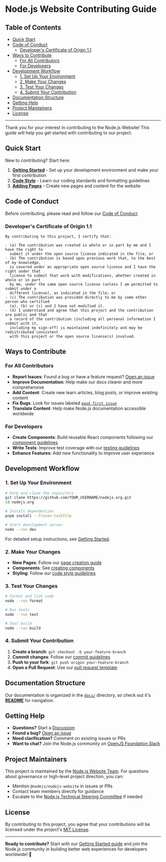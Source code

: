 # Node.js Website Contributing Guide

## Table of Contents

- [Quick Start](#quick-start)
- [Code of Conduct](#code-of-conduct)
  - [Developer's Certificate of Origin 1.1](#developers-certificate-of-origin-11)
- [Ways to Contribute](#ways-to-contribute)
  - [For All Contributors](#for-all-contributors)
  - [For Developers](#for-developers)
- [Development Workflow](#development-workflow)
  - [1. Set Up Your Environment](#1-set-up-your-environment)
  - [2. Make Your Changes](#2-make-your-changes)
  - [3. Test Your Changes](#3-test-your-changes)
  - [4. Submit Your Contribution](#4-submit-your-contribution)
- [Documentation Structure](#documentation-structure)
- [Getting Help](#getting-help)
- [Project Maintainers](#project-maintainers)
- [License](#license)

---

Thank you for your interest in contributing to the Node.js Website! This guide will help you get started with contributing to our project.

## Quick Start

New to contributing? Start here:

1. **[Getting Started](./docs/getting-started.md)** - Set up your development environment and make your first contribution
2. **[Code Style](./docs/code-style.md)** - Learn our coding standards and formatting guidelines
3. **[Adding Pages](./docs/adding-pages.md)** - Create new pages and content for the website

## Code of Conduct

Before contributing, please read and follow our [Code of Conduct](https://github.com/nodejs/node/blob/HEAD/CODE_OF_CONDUCT.md).

### Developer's Certificate of Origin 1.1

```
By contributing to this project, I certify that:

- (a) The contribution was created in whole or in part by me and I have the right to
  submit it under the open source license indicated in the file; or
- (b) The contribution is based upon previous work that, to the best of my knowledge,
  is covered under an appropriate open source license and I have the right under that
  license to submit that work with modifications, whether created in whole or in part
  by me, under the same open source license (unless I am permitted to submit under a
  different license), as indicated in the file; or
- (c) The contribution was provided directly to me by some other person who certified
  (a), (b) or (c) and I have not modified it.
- (d) I understand and agree that this project and the contribution are public and that
  a record of the contribution (including all personal information I submit with it,
  including my sign-off) is maintained indefinitely and may be redistributed consistent
  with this project or the open source license(s) involved.

```

## Ways to Contribute

### For All Contributors

- **Report Issues**: Found a bug or have a feature request? [Open an issue](https://github.com/nodejs/nodejs.org/issues/new/choose)
- **Improve Documentation**: Help make our docs clearer and more comprehensive
- **Add Content**: Create new learn articles, blog posts, or improve existing content
- **Fix Bugs**: Look for issues labeled [`good first issue`](https://github.com/nodejs/nodejs.org/labels/good%20first%20issue)
- **Translate Content**: Help make Node.js documentation accessible worldwide

### For Developers

- **Create Components**: Build reusable React components following our [component guidelines](./docs/creating-components.md)
- **Write Tests**: Improve test coverage with our [testing guidelines](./docs/writing-tests.md)
- **Enhance Features**: Add new functionality to improve user experience

## Development Workflow

### 1. Set Up Your Environment

```bash
# Fork and clone the repository
git clone https://github.com/YOUR_USERNAME/nodejs.org.git
cd nodejs.org

# Install dependencies
pnpm install --frozen-lockfile

# Start development server
node --run dev
```

For detailed setup instructions, see [Getting Started](./docs/getting-started.md).

### 2. Make Your Changes

- **New Pages**: Follow our [page creation guide](./docs/adding-pages.md)
- **Components**: See [creating components](./docs/creating-components.md)
- **Styling**: Follow our [code style guidelines](./docs/code-style.md)

### 3. Test Your Changes

```bash
# Format and lint code
node --run format

# Run tests
node --run test

# Test build
node --run build
```

### 4. Submit Your Contribution

1. **Create a branch**: `git checkout -b your-feature-branch`
2. **Commit changes**: Follow our [commit guidelines](./docs/code-style.md#commit-guidelines)
3. **Push to your fork**: `git push origin your-feature-branch`
4. **Open a Pull Request**: Use our [pull request template](.github/pull_request_template.md)

## Documentation Structure

Our documentation is organized in the [`docs/`](./docs/) directory, so check out it's **[README](./docs/README.md)** for navigation.

## Getting Help

- **Questions?** Start a [Discussion](https://github.com/nodejs/nodejs.org/discussions)
- **Found a bug?** [Open an issue](https://github.com/nodejs/nodejs.org/issues/new/choose)
- **Need clarification?** Comment on existing issues or PRs
- **Want to chat?** Join the Node.js community on [OpenJS Foundation Slack](https://openjs-foundation.slack.com/)

## Project Maintainers

This project is maintained by the [Node.js Website Team](https://github.com/nodejs/nodejs.org#readme). For questions about governance or high-level project direction, you can:

- Mention `@nodejs/nodejs-website` in issues or PRs
- Contact team members directly for guidance
- Escalate to the [Node.js Technical Steering Committee](https://github.com/nodejs/TSC) if needed

## License

By contributing to this project, you agree that your contributions will be licensed under the project's [MIT License](./LICENSE).

---

**Ready to contribute?** Start with our [Getting Started guide](./docs/getting-started.md) and join the Node.js community in building better web experiences for developers worldwide! 🚀
